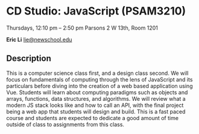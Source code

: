 # CD Studio: JavaScript (PSAM3210)

Thursdays, 12:10 pm – 2:50 pm
Parsons 2 W 13th, Room 1201

**Eric Li**
lie@newschool.edu

## Description
This is a computer science class first, and a design class second. We will focus on fundamentals of computing through the lens of JavaScript and its particulars before diving into the creation of a web based application using Vue. Students will learn about computing paradigms such as objects and arrays, functions, data structures, and algorithms. We will review what a modern JS stack looks like and how to call an API, with the final project being a web app that students will design and build. This is a fast paced course and students are expected to dedicate a good amount of time outside of class to assignments from this class.
